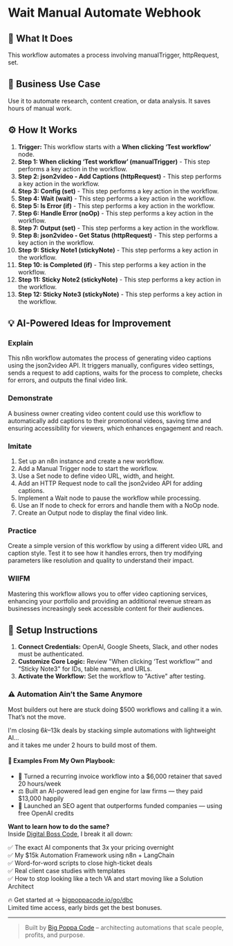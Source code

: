 # Wait Manual Automate Webhook

## 🚀 What It Does
This workflow automates a process involving manualTrigger, httpRequest, set.

## 💼 Business Use Case
Use it to automate research, content creation, or data analysis. It saves hours of manual work.

## ⚙️ How It Works
1.  **Trigger:** This workflow starts with a **When clicking ‘Test workflow’** node.
2. **Step 1: When clicking ‘Test workflow’ (manualTrigger)** - This step performs a key action in the workflow.
3. **Step 2: json2video - Add Captions (httpRequest)** - This step performs a key action in the workflow.
4. **Step 3: Config (set)** - This step performs a key action in the workflow.
5. **Step 4: Wait (wait)** - This step performs a key action in the workflow.
6. **Step 5: Is Error (if)** - This step performs a key action in the workflow.
7. **Step 6: Handle Error (noOp)** - This step performs a key action in the workflow.
8. **Step 7: Output (set)** - This step performs a key action in the workflow.
9. **Step 8: json2video - Get Status (httpRequest)** - This step performs a key action in the workflow.
10. **Step 9: Sticky Note1 (stickyNote)** - This step performs a key action in the workflow.
11. **Step 10: is Completed (if)** - This step performs a key action in the workflow.
12. **Step 11: Sticky Note2 (stickyNote)** - This step performs a key action in the workflow.
13. **Step 12: Sticky Note3 (stickyNote)** - This step performs a key action in the workflow.

## 💡 AI-Powered Ideas for Improvement
### Explain
This n8n workflow automates the process of generating video captions using the json2video API. It triggers manually, configures video settings, sends a request to add captions, waits for the process to complete, checks for errors, and outputs the final video link.

### Demonstrate
A business owner creating video content could use this workflow to automatically add captions to their promotional videos, saving time and ensuring accessibility for viewers, which enhances engagement and reach.

### Imitate
1. Set up an n8n instance and create a new workflow.
2. Add a Manual Trigger node to start the workflow.
3. Use a Set node to define video URL, width, and height.
4. Add an HTTP Request node to call the json2video API for adding captions.
5. Implement a Wait node to pause the workflow while processing.
6. Use an If node to check for errors and handle them with a NoOp node.
7. Create an Output node to display the final video link.

### Practice
Create a simple version of this workflow by using a different video URL and caption style. Test it to see how it handles errors, then try modifying parameters like resolution and quality to understand their impact.

### WIIFM
Mastering this workflow allows you to offer video captioning services, enhancing your portfolio and providing an additional revenue stream as businesses increasingly seek accessible content for their audiences.

## 🔧 Setup Instructions
1. **Connect Credentials:** OpenAI, Google Sheets, Slack, and other nodes must be authenticated.
2. **Customize Core Logic:** Review "When clicking ‘Test workflow’" and "Sticky Note3" for IDs, table names, and URLs.
3. **Activate the Workflow:** Set the workflow to "Active" after testing.

### ⚠️ Automation Ain’t the Same Anymore

Most builders out here are stuck doing $500 workflows and calling it a win.  
That’s not the move.  

I'm closing $6k–$13k deals by stacking simple automations with lightweight AI...  
and it takes me under 2 hours to build most of them.

#### 🧠 Examples From My Own Playbook:
- 🔁 Turned a recurring invoice workflow into a $6,000 retainer that saved 20 hours/week  
- ⚖️ Built an AI-powered lead gen engine for law firms — they paid $13,000 happily  
- 🚀 Launched an SEO agent that outperforms funded companies — using free OpenAI credits  

**Want to learn how to do the same?**  
Inside [Digital Boss Code](https://bigpoppacode.io/go/dbc), I break it all down:

✅ The exact AI components that 3x your pricing overnight  
✅ My $15k Automation Framework using n8n + LangChain  
✅ Word-for-word scripts to close high-ticket deals  
✅ Real client case studies with templates  
✅ How to stop looking like a tech VA and start moving like a Solution Architect  

🔥 Get started at → [bigpoppacode.io/go/dbc](https://bigpoppacode.io/go/dbc)  
Limited time access, early birds get the best bonuses.

---
> Built by [Big Poppa Code](https://bigpoppacode.io) – architecting automations that scale people, profits, and purpose.

